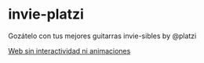 # invie-platzi
Gozátelo con tus mejores guitarras invie-sibles by @platzi

[Web sin interactividad ni animaciones](https://aaronespasa.github.io/invie-platzi-git_github/)
